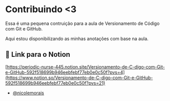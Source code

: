 # Contribuindo <3

Essa é uma pequena contruição para a aula de Versionamento de Código com Git e GitHub.

Aqui estou disponibilizando as minhas anotações com base na aula.

## 🔗 Link para o Notion

[https://periodic-nurse-445.notion.site/Versionamento-de-C-digo-com-Git-e-GitHub-592f518699b946eebfebf77eb0e0c50f?pvs=4](https://www.notion.so/Versionamento-de-C-digo-com-Git-e-GitHub-592f518699b946eebfebf77eb0e0c50f?pvs=21)

- [@nicolemorais](https://github.com/nicolemorais)